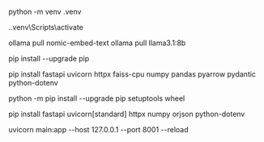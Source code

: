 python -m venv .venv

.\.venv\Scripts\activate

ollama pull nomic-embed-text
ollama pull llama3.1:8b

pip install --upgrade pip

pip install fastapi uvicorn httpx faiss-cpu numpy pandas pyarrow pydantic python-dotenv

python -m pip install --upgrade pip setuptools wheel

pip install fastapi uvicorn[standard] httpx numpy orjson python-dotenv

uvicorn main:app --host 127.0.0.1 --port 8001 --reload        



